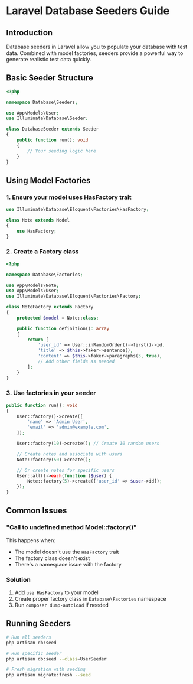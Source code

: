 # Laravel Database Seeders Guide

## Introduction

Database seeders in Laravel allow you to populate your database with test data. Combined with model factories, seeders provide a powerful way to generate realistic test data quickly.

## Basic Seeder Structure

```php
<?php

namespace Database\Seeders;

use App\Models\User;
use Illuminate\Database\Seeder;

class DatabaseSeeder extends Seeder
{
    public function run(): void
    {
        // Your seeding logic here
    }
}
```

## Using Model Factories

### 1. Ensure your model uses HasFactory trait

```php
use Illuminate\Database\Eloquent\Factories\HasFactory;

class Note extends Model
{
    use HasFactory;
}
```

### 2. Create a Factory class

```php
<?php

namespace Database\Factories;

use App\Models\Note;
use App\Models\User;
use Illuminate\Database\Eloquent\Factories\Factory;

class NoteFactory extends Factory
{
    protected $model = Note::class;

    public function definition(): array
    {
        return [
            'user_id' => User::inRandomOrder()->first()->id,
            'title' => $this->faker->sentence(),
            'content' => $this->faker->paragraphs(3, true),
            // Add other fields as needed
        ];
    }
}
```

### 3. Use factories in your seeder

```php
public function run(): void
{
    User::factory()->create([
        'name' => 'Admin User',
        'email' => 'admin@example.com',
    ]);

    User::factory(10)->create(); // Create 10 random users

    // Create notes and associate with users
    Note::factory(50)->create();

    // Or create notes for specific users
    User::all()->each(function ($user) {
        Note::factory(5)->create(['user_id' => $user->id]);
    });
}
```

## Common Issues

### "Call to undefined method Model::factory()"

This happens when:

-   The model doesn't use the `HasFactory` trait
-   The factory class doesn't exist
-   There's a namespace issue with the factory

### Solution

1. Add `use HasFactory` to your model
2. Create proper factory class in `Database\Factories` namespace
3. Run `composer dump-autoload` if needed

## Running Seeders

```bash
# Run all seeders
php artisan db:seed

# Run specific seeder
php artisan db:seed --class=UserSeeder

# Fresh migration with seeding
php artisan migrate:fresh --seed
```
